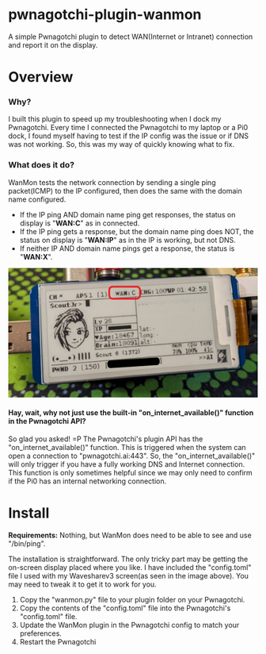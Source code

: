 # pwnagotchi-plugin-wanmon

A simple Pwnagotchi plugin to detect WAN(Internet or Intranet) connection and report it on the display.


# Overview
### Why?
I built this plugin to speed up my troubleshooting when I dock my Pwnagotchi. Every time I connected the Pwnagotchi to my laptop or a Pi0 dock, I found myself having to test if the IP config was the issue or if DNS was not working. So, this was my way of quickly knowing what to fix.

### What does it do?
WanMon tests the network connection by sending a single ping packet(ICMP) to the IP configured, then does the same with the domain name configured.

 - If the IP ping AND domain name ping get responses, the status on display is "**WAN:C**" as in connected.
 - If the IP ping gets a response, but the domain name ping does NOT, the status on display is "**WAN:IP**" as in the IP is working, but not DNS.
 - If neither IP AND domain name pings get a response, the status is "**WAN:X**".

![WanMon Display Output](wanmon_display_image.jpg)

#### Hay, wait, why not just use the built-in "on_internet_available()" function in the Pwnagotchi API?
So glad you asked! =P
The Pwnagotchi's plugin API has the "on_internet_available()" function. This is triggered when the system can open a connection to "pwnagotchi.ai:443". So, the "on_internet_available()" will only trigger if you have a fully working DNS and Internet connection. This function is only sometimes helpful since we may only need to confirm if the Pi0 has an internal networking connection.

# Install
**Requirements:** Nothing, but WanMon does need to be able to see and use "/bin/ping".

The installation is straightforward. The only tricky part may be getting the on-screen display placed where you like. I have included the "config.toml" file I used with my Wavesharev3 screen(as seen in the image above). You may need to tweak it to get it to work for you.
1. Copy the  "wanmon.py" file to your plugin folder on your Pwnagotchi.
2. Copy the contents of the "config.toml" file into the Pwnagotchi's "config.toml" file.
3. Update the WanMon plugin in the Pwnagotchi config to match your preferences.
4. Restart the Pwnagotchi

